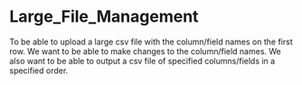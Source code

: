 # Large_File_Management

To be able to upload a large csv file with the column/field names on the first row.  We want to be able to make changes to the column/field names.  We also want to be able to output a csv file of specified columns/fields in a specified order.